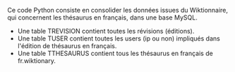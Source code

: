 Ce code Python consiste en consolider les données issues du Wiktionnaire, qui concernent les thésaurus en français, dans une base MySQL.
* Une table TREVISION contient toutes les révisions (éditions).
* Une table TUSER contient toutes les users (ip ou non) impliqués dans l'édition de thésaurus en français.
* Une table TTHESAURUS contient tous les thésaurus en français de fr.wiktionary.
